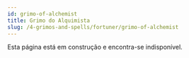 ```yaml
---
id: grimo-of-alchemist
title: Grimo do Alquimista
slug: /4-grimos-and-spells/fortuner/grimo-of-alchemist
---
```


Esta página está em construção e encontra-se indisponível.
